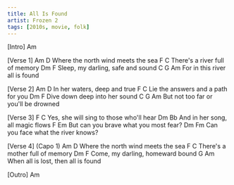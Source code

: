 ```yaml
---
title: All Is Found
artist: Frozen 2
tags: [2010s, movie, folk]
---
```


[Intro]
Am

[Verse 1]
               Am                D
Where the north wind meets the sea
               F             C
There's a river full of memory
          Dm                   F
Sleep, my darling, safe and sound
C        G                  Am
For in this river all is found

[Verse 2]
       Am             D
In her waters, deep and true
        F             C
Lie the answers and a path for you
           Dm               F
Dive down deep into her sound
 C        G                       Am
But not too far or you'll be drowned

[Verse 3]
        F                            C
Yes, she will sing to those who'll hear
              Dm              Bb
And in her song, all magic flows
       F                            Em
But can you brave what you most fear?
         Dm                      Fm
Can you face what the river knows?

[Verse 4] (Capo 1)
          Am                   D
Where the north wind meets the sea
          F              C
There's a mother full of memory
         Dm               F
Come, my darling, homeward bound
            G                   Am
When all is lost, then all is found

[Outro]
Am